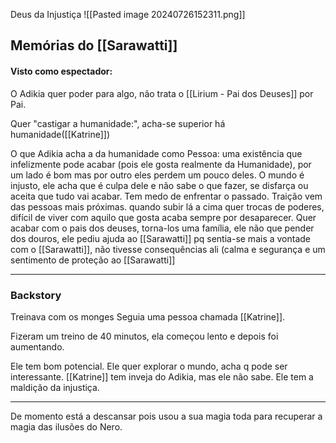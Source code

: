 Deus da Injustiça
![[Pasted image 20240726152311.png]]

## Memórias do [[Sarawatti]]

#### Visto como espectador:

O Adikia quer poder para algo, não trata o [[Lirium - Pai dos Deuses]] por Pai.

Quer "castigar a humanidade:", acha-se superior há humanidade([[Katrine]])

O que Adikia acha a da humanidade como Pessoa: uma existência que infelizmente pode acabar (pois ele gosta realmente da Humanidade), por um lado é bom mas por outro eles perdem um pouco deles. O mundo é injusto, ele acha que é culpa dele e não sabe o que fazer, se disfarça ou aceita que tudo vai acabar.
Tem medo de enfrentar o passado.
	Traição vem das pessoas mais próximas.
	quando subir lá a cima quer trocas de poderes, difícil de viver com aquilo que gosta acaba sempre por desaparecer. Quer acabar com o pais dos deuses, torna-los uma família, 
	ele não que pender dos douros, ele pediu ajuda ao [[Sarawatti]] pq sentia-se mais a vontade com o [[Sarawatti]], não tivesse consequências ali (calma e segurança e um sentimento de proteção ao [[Sarawatti]]

----------
### Backstory

Treinava com os monges
Seguia uma pessoa chamada [[Katrine]].

Fizeram um treino de 40 minutos, ela começou lento e depois foi aumentando.

Ele tem bom potencial.
Ele quer explorar o mundo, acha q pode ser interessante.
[[Katrine]] tem inveja do Adikia, mas ele não sabe.
Ele tem a maldição da injustiça.

---
De momento está a descansar pois usou a sua magia toda para recuperar a magia das ilusões do Nero.